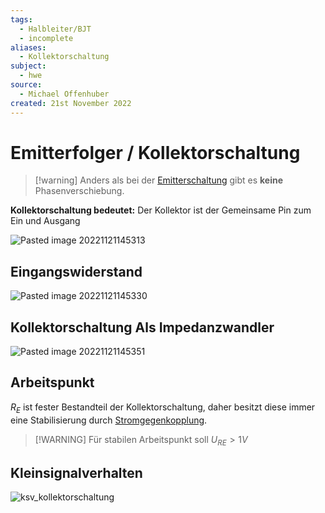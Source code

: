```yaml
---
tags:
  - Halbleiter/BJT
  - incomplete
aliases:
  - Kollektorschaltung
subject:
  - hwe
source:
  - Michael Offenhuber
created: 21st November 2022
---
```


# Emitterfolger / Kollektorschaltung

> [!warning] Anders als bei der [Emitterschaltung](Kollektorfolger.md) gibt es **keine** Phasenverschiebung.

**Kollektorschaltung bedeutet:** Der Kollektor ist der Gemeinsame Pin zum Ein und Ausgang


![Pasted image 20221121145313](../assets/1NoteEmittSCh.png)

## Eingangswiderstand

![Pasted image 20221121145330](../assets/1NoteKollSchRE.png)

## Kollektorschaltung Als Impedanzwandler

![Pasted image 20221121145351](../assets/1NoteKollSchIW.png)

## Arbeitspunkt

$R_{E}$ ist fester Bestandteil der Kollektorschaltung, daher besitzt diese immer eine Stabilisierung durch [Stromgegenkopplung](Stromgegenkopplung.md).

> [!WARNING] Für stabilen Arbeitspunkt soll $U_{RE}>1V$

## Kleinsignalverhalten

![ksv_kollektorschaltung](../assets/ksv_kollektorschaltung.png)
